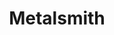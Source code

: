 ---
codehost: https://github.com/https://github.com/segmentio/metalsmith
logohandle: metalsmithio
sort: metalsmith
title: Metalsmith
website: https://metalsmith.io/
---